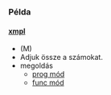 ### Példa

#### [xmpl](xmpl/doc/desc.pdf)
* (M)
* Adjuk össze a számokat.
* megoldás
  * [prog mód](xmpl/doc/pexample.md)
  * [func mód](xmpl/doc/fexample.md)

